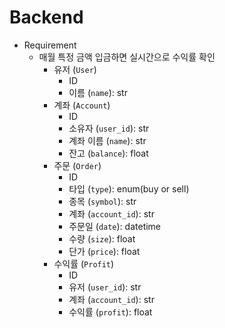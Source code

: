 
# Backend

- Requirement
  - 매월 특정 금액 입금하면 실시간으로 수익률 확인
    - 유저 (`User`)
      - ID
      - 이름 (`name`): str
    - 계좌 (`Account`)
      - ID
      - 소유자 (`user_id`): str
      - 계좌 이름 (`name`): str
      - 잔고 (`balance`): float
    - 주문 (`Order`)
      - ID
      - 타입 (`type`): enum(buy or sell)
      - 종목 (`symbol`): str
      - 계좌 (`account_id`): str
      - 주문일 (`date`): datetime
      - 수량 (`size`): float
      - 단가 (`price`): float
    - 수익률 (`Profit`)
      - ID
      - 유저 (`user_id`): str
      - 계좌 (`account_id`): str
      - 수익률 (`profit`): float